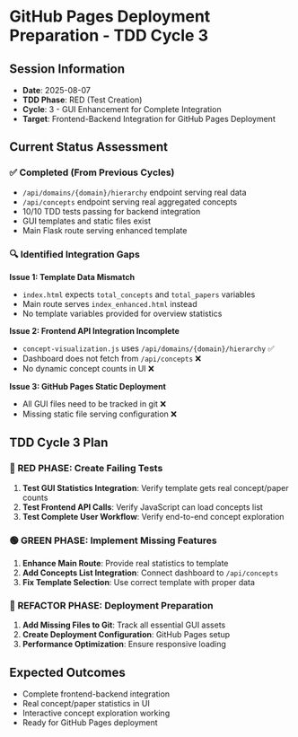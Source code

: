 # GitHub Pages Deployment Preparation - TDD Cycle 3

## Session Information
- **Date**: 2025-08-07  
- **TDD Phase**: RED (Test Creation)
- **Cycle**: 3 - GUI Enhancement for Complete Integration
- **Target**: Frontend-Backend Integration for GitHub Pages Deployment

## Current Status Assessment

### ✅ Completed (From Previous Cycles)
- `/api/domains/{domain}/hierarchy` endpoint serving real data
- `/api/concepts` endpoint serving real aggregated concepts  
- 10/10 TDD tests passing for backend integration
- GUI templates and static files exist
- Main Flask route serving enhanced template

### 🔍 Identified Integration Gaps

**Issue 1: Template Data Mismatch**
- `index.html` expects `total_concepts` and `total_papers` variables
- Main route serves `index_enhanced.html` instead
- No template variables provided for overview statistics

**Issue 2: Frontend API Integration Incomplete**
- `concept-visualization.js` uses `/api/domains/{domain}/hierarchy` ✅ 
- Dashboard does not fetch from `/api/concepts` ❌
- No dynamic concept counts in UI ❌

**Issue 3: GitHub Pages Static Deployment**
- All GUI files need to be tracked in git ❌
- Missing static file serving configuration ❌

## TDD Cycle 3 Plan

### 🔴 RED PHASE: Create Failing Tests
1. **Test GUI Statistics Integration**: Verify template gets real concept/paper counts
2. **Test Frontend API Calls**: Verify JavaScript can load concepts list  
3. **Test Complete User Workflow**: Verify end-to-end concept exploration

### 🟢 GREEN PHASE: Implement Missing Features
1. **Enhance Main Route**: Provide real statistics to template
2. **Add Concepts List Integration**: Connect dashboard to `/api/concepts`
3. **Fix Template Selection**: Use correct template with proper data

### 🔵 REFACTOR PHASE: Deployment Preparation
1. **Add Missing Files to Git**: Track all essential GUI assets
2. **Create Deployment Configuration**: GitHub Pages setup
3. **Performance Optimization**: Ensure responsive loading

## Expected Outcomes
- Complete frontend-backend integration
- Real concept/paper statistics in UI
- Interactive concept exploration working
- Ready for GitHub Pages deployment
